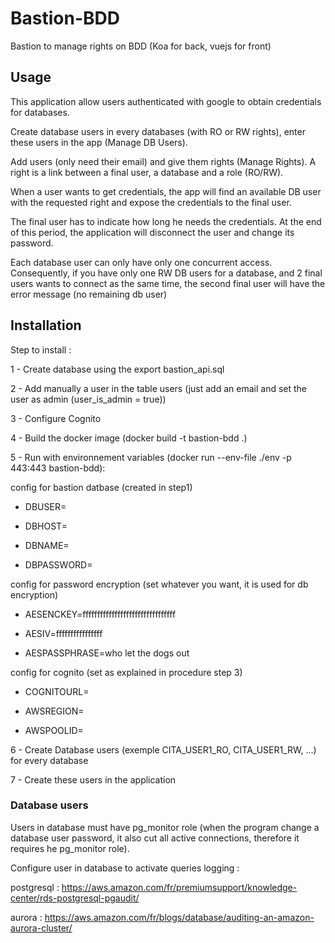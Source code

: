 # Bastion-BDD

Bastion to manage rights on BDD (Koa for back, vuejs for front)

## Usage

This application allow users authenticated with google to obtain credentials for databases.

Create database users in every databases (with RO or RW rights), enter these users in the app (Manage DB Users).

Add users (only need their email) and give them rights (Manage Rights). A right is a link between a final user, a database and a role (RO/RW). 

When a user wants to get credentials, the app will find an available DB user with the requested right and expose the credentials to the final user. 

The final user has to indicate how long he needs the credentials. At the end of this period, the application will disconnect the user and change its password. 

Each database user can only have only one concurrent access. Consequently, if you have only one RW DB users for a database, and 2 final users wants to connect as the same time, the second final user will have the error message (no remaining db user)

## Installation

Step to install : 

1 - Create database using the export bastion_api.sql

2 - Add manually a user in the table users (just add an email and set the user as admin (user_is_admin = true))

3 - Configure Cognito 


4 - Build the docker image (docker build -t bastion-bdd .)

5 - Run with environnement variables (docker run --env-file ./env -p 443:443 bastion-bdd): 

config for bastion datbase (created in step1)

- DBUSER= 

- DBHOST=

- DBNAME=

- DBPASSWORD=

config for password encryption (set whatever you want, it is used for db encryption)

- AESENCKEY=ffffffffffffffffffffffffffffffff

- AESIV=ffffffffffffffff

- AESPASSPHRASE=who let the dogs out

config for cognito (set as explained in procedure step 3)

- COGNITOURL=

- AWSREGION=
 
- AWSPOOLID=

6 - Create Database users (exemple CITA_USER1_RO, CITA_USER1_RW, ...) for every database

7 - Create these users in the application


### Database users
Users in database must have pg_monitor role (when the program change a database user password, it also cut all active connections, therefore it requires he pg_monitor role).

Configure user in database to activate queries logging : 

postgresql : https://aws.amazon.com/fr/premiumsupport/knowledge-center/rds-postgresql-pgaudit/

aurora : https://aws.amazon.com/fr/blogs/database/auditing-an-amazon-aurora-cluster/

